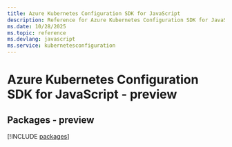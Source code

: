 ```yaml
---
title: Azure Kubernetes Configuration SDK for JavaScript
description: Reference for Azure Kubernetes Configuration SDK for JavaScript
ms.date: 10/28/2025
ms.topic: reference
ms.devlang: javascript
ms.service: kubernetesconfiguration
---
```

# Azure Kubernetes Configuration SDK for JavaScript - preview
## Packages - preview
[!INCLUDE [packages](kubernetes-configuration-index.md)]